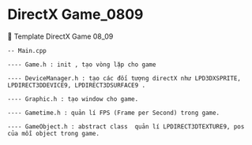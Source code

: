 # DirectX Game_0809
:rainbow: Template DirectX Game 08_09

```
-- Main.cpp 

---- Game.h : init , tạo vòng lặp cho game

---- DeviceManager.h : tạo các đối tượng directX như LPD3DXSPRITE, LPDIRECT3DDEVICE9, LPDIRECT3DSURFACE9 . 

---- Graphic.h : tạo window cho game.

---- Gametime.h : quản lí FPS (Frame per Second) trong game.

---- GameObject.h : abstract class  quản lí LPDIRECT3DTEXTURE9, pos của mỗi object trong game.

```
